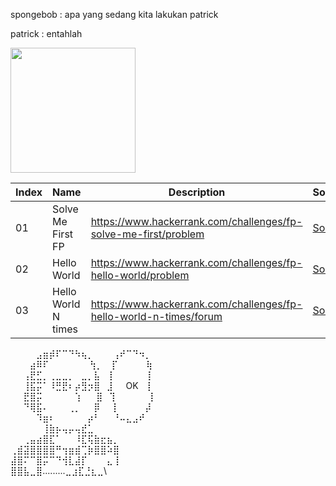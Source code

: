 <p>spongebob : apa yang sedang kita lakukan patrick</p>
<p>patrick    : entahlah</p>
<img src="https://raw.githubusercontent.com/husniramdani/lets-go/master/patrick.jpg" height="200" />

| Index               |  Name                |  Description                                                                    | Solution                           |
| ------------------- | -------------------  | -----------------------------------------------------------------------------   | ---------------------------------- |
|  01                 |  Solve Me First FP   | https://www.hackerrank.com/challenges/fp-solve-me-first/problem                 | [Solution]()   |      
|  02                 |  Hello World         | https://www.hackerrank.com/challenges/fp-hello-world/problem                    | [Solution]()   |
|  03                 |  Hello World N times | https://www.hackerrank.com/challenges/fp-hello-world-n-times/forum              | [Solution]()   |      

⠀⠀⠀⠀⣠⣶⡾⠏⠉⠙⠳⢦⡀⠀⠀⠀⢠⠞⠉⠙⠲⡀\
⠀⠀⠀⣴⠿⠏⠀⠀⠀⠀⠀⠀ ⢳⡀⠀ ⡏⠀⠀⠀⠀ ⢷\
⠀⠀⢠⣟⣋⡀⢀⣀⣀⡀⠀⣀⡀⣧⠀⢸⠀⠀⠀⠀⠀ ⡇\
⠀⠀⢸⣯⡭⠁⠸⣛⣟⠆⡴⣻⡲⣿⠀⣸⠀⠀OK⠀ ⡇\
⠀⠀⣟⣿⡭⠀⠀⠀⠀⠀⢱⠀⠀ ⣿⠀⢹⠀⠀⠀⠀⠀ ⡇\
⠀⠀⠙⢿⣯⠄⠀⠀⠀⢀⡀⠀⠀⡿⠀⠀⡇⠀⠀⠀⠀⡼\
⠀⠀⠀⠀⠹⣶⠆⠀⠀⠀⠀⠀⡴⠃⠀⠀⠘⠤⣄⣠⠞\
⠀⠀⠀⠀⠀⢸⣷⡦⢤⡤⢤⣞⣁\
⠀⠀⢀⣤⣴⣿⣏⠁⠀⠀⠸⣏⢯⣷⣖⣦⡀\
⢀⣾⣽⣿⣿⣿⣿⠛⢲⣶⣾⢉⡷⣿⣿⠵⣿\
⣼⣿⠍⠉⣿⡭⠉⠙⢺⣇⣼⡏⠀⠀⠀⣄⢸\
⣿⣿⣧⣀⣿.........⣀⣰⣏⣘⣆⣀\

